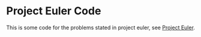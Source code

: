 Project Euler Code
==================

This is some code for the problems stated in project euler, see [Project Euler](https://projecteuler.net).

